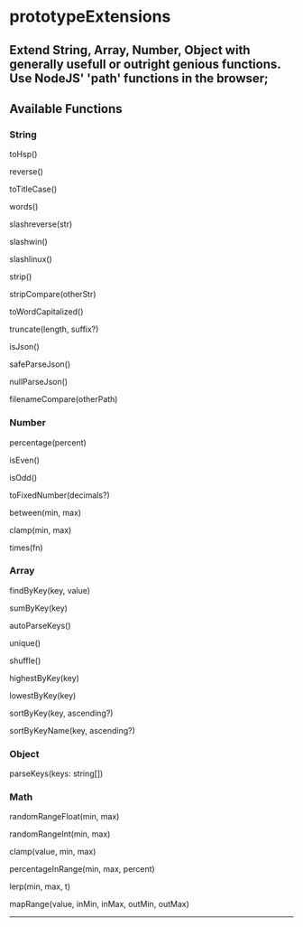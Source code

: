 # prototypeExtensions

## Extend String, Array, Number, Object with generally usefull or outright genious functions. Use NodeJS' 'path' functions in the browser;

## Available Functions

### String

toHsp()

reverse()

toTitleCase()

words()

slashreverse(str)

slashwin()

slashlinux()

strip()

stripCompare(otherStr)

toWordCapitalized()

truncate(length, suffix?)

isJson()

safeParseJson()

nullParseJson()

filenameCompare(otherPath)

### Number

percentage(percent)

isEven()

isOdd()

toFixedNumber(decimals?)

between(min, max)

clamp(min, max)

times(fn)

### Array

findByKey(key, value)

sumByKey(key)

autoParseKeys()

unique()

shuffle()

highestByKey(key)

lowestByKey(key)

sortByKey(key, ascending?)

sortByKeyName(key, ascending?)

### Object

parseKeys(keys: string[])

### Math

randomRangeFloat(min, max)

randomRangeInt(min, max)

clamp(value, min, max)

percentageInRange(min, max, percent)

lerp(min, max, t)

mapRange(value, inMin, inMax, outMin, outMax)

---
